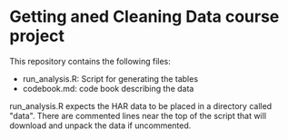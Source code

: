 # Getting aned Cleaning Data course project

This repository contains the following files:

* run_analysis.R: Script for generating the tables
* codebook.md: code book describing the data

run_analysis.R expects the HAR data to be placed in a directory called
"data". There are commented lines near the top of the script that will
download and unpack the data if uncommented.
